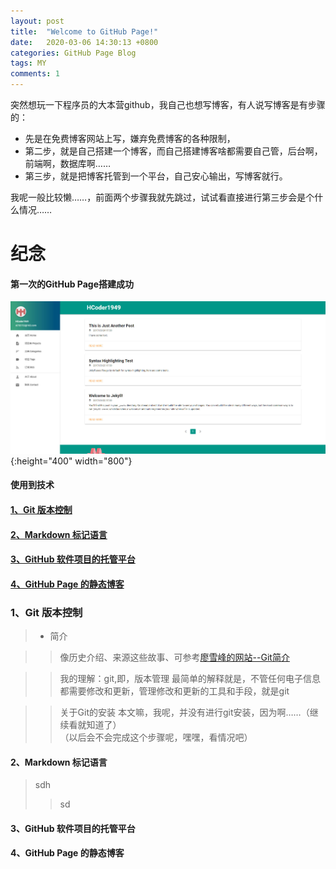 ```yaml
---
layout: post
title:  "Welcome to GitHub Page!"
date:   2020-03-06 14:30:13 +0800
categories: GitHub Page Blog
tags: MY
comments: 1
---
```


突然想玩一下程序员的大本营github，我自己也想写博客，有人说写博客是有步骤的：
* 先是在免费博客网站上写，嫌弃免费博客的各种限制，
* 第二步，就是自己搭建一个博客，而自己搭建博客啥都需要自己管，后台啊，前端啊，数据库啊……
* 第三步，就是把博客托管到一个平台，自己安心输出，写博客就行。

我呢一般比较懒……，前面两个步骤我就先跳过，试试看直接进行第三步会是个什么情况……

# 纪念
#### 第一次的GitHub Page搭建成功

![pic1](/pic/1.1.jpg "可选标题"){:height="400" width="800"}

#### 使用到技术
#### [1、Git 版本控制](#1)
#### [2、Markdown 标记语言](#2)
#### [3、GitHub 软件项目的托管平台](#3)
#### [4、GitHub Page 的静态博客](#4)

<h3 id="1">1、Git 版本控制</h3>

> * 简介

>>像历史介绍、来源这些故事、可参考[廖雪峰的网站--Git简介](https://www.liaoxuefeng.com/wiki/896043488029600/896067008724000)

>>我的理解：git,即，版本管理
最简单的解释就是，不管任何电子信息都需要修改和更新，管理修改和更新的工具和手段，就是git

>>关于Git的安装
本文嘛，我呢，并没有进行git安装，因为啊……（继续看就知道了）   
（以后会不会完成这个步骤呢，嘿嘿，看情况吧）

<h4 id="2">2、Markdown 标记语言</h4>

>sdh
>>sd



<h4 id="3">3、GitHub 软件项目的托管平台</h4>




<h4 id="4">4、GitHub Page 的静态博客</h4>
